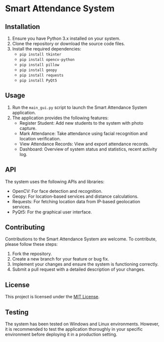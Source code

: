 #  Smart Attendance System

## Installation

1. Ensure you have Python 3.x installed on your system.
2. Clone the repository or download the source code files.
3. Install the required dependencies:
   - `pip install tkinter`
   - `pip install opencv-python`
   - `pip install pillow`
   - `pip install geopy`
   - `pip install requests`
   - `pip install PyQt5`

## Usage

1. Run the `main_gui.py` script to launch the Smart Attendance System application.
2. The application provides the following features:
   - Register Student: Add new students to the system with photo capture.
   - Mark Attendance: Take attendance using facial recognition and location verification.
   - View Attendance Records: View and export attendance records.
   - Dashboard: Overview of system status and statistics, recent activity log.

## API

The system uses the following APIs and libraries:

- OpenCV: For face detection and recognition.
- Geopy: For location-based services and distance calculations.
- Requests: For fetching location data from IP-based geolocation services.
- PyQt5: For the graphical user interface.

## Contributing

Contributions to the Smart Attendance System are welcome. To contribute, please follow these steps:

1. Fork the repository.
2. Create a new branch for your feature or bug fix.
3. Implement your changes and ensure the system is functioning correctly.
4. Submit a pull request with a detailed description of your changes.

## License

This project is licensed under the [MIT License](LICENSE).

## Testing

The system has been tested on Windows and Linux environments. However, it is recommended to test the application thoroughly in your specific environment before deploying it in a production setting.
